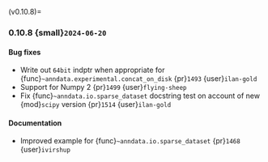 (v0.10.8)=
### 0.10.8 {small}`2024-06-20`

#### Bug fixes

* Write out `64bit` indptr when appropriate for {func}`~anndata.experimental.concat_on_disk` {pr}`1493` {user}`ilan-gold`
* Support for Numpy 2 {pr}`1499` {user}`flying-sheep`
* Fix {func}`~anndata.io.sparse_dataset` docstring test on account of new {mod}`scipy` version {pr}`1514` {user}`ilan-gold`

#### Documentation

* Improved example for {func}`~anndata.io.sparse_dataset` {pr}`1468` {user}`ivirshup`
